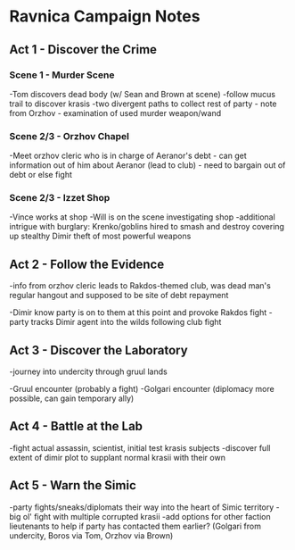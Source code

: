 # Ravnica Campaign Notes
## Act 1 - Discover the Crime
### Scene 1 - Murder Scene
-Tom discovers dead body (w/ Sean and Brown at scene)
-follow mucus trail to discover krasis
-two divergent paths to collect rest of party
	- note from Orzhov
	- examination of used murder weapon/wand

### Scene 2/3 - Orzhov Chapel
-Meet orzhov cleric who is in charge of Aeranor's debt
	- can get information out of him about Aeranor (lead to club)
	- need to bargain out of debt or else fight

### Scene 2/3 - Izzet Shop
-Vince works at shop
-Will is on the scene investigating shop
-additional intrigue with burglary: Krenko/goblins hired to smash and destroy covering up stealthy Dimir theft of most powerful weapons

## Act 2 - Follow the Evidence
-info from orzhov cleric leads to Rakdos-themed club, was dead man's regular hangout and supposed to be site of debt repayment

-Dimir know party is on to them at this point and provoke Rakdos fight
-party tracks Dimir agent into the wilds following club fight

## Act 3 - Discover the Laboratory
-journey into undercity through gruul lands

-Gruul encounter (probably a fight)
-Golgari encounter (diplomacy more possible, can gain temporary ally)

## Act 4 - Battle at the Lab
-fight actual assassin, scientist, initial test krasis subjects
-discover full extent of dimir plot to supplant normal krasii with their own

## Act 5 - Warn the Simic
-party fights/sneaks/diplomats their way into the heart of Simic territory
-big ol' fight with multiple corrupted krasii
-add options for other faction lieutenants to help if party has contacted them earlier? (Golgari from undercity, Boros via Tom, Orzhov via Brown)